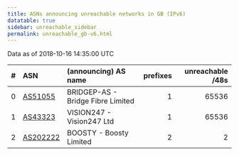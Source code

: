 ```yaml
---
title: ASNs announcing unreachable networks in GB (IPv6)
datatable: true
sidebar: unreachable_sidebar
permalink: unreachable_gb-v6.html
---
```


Data as of 2018-10-16 14:35:00 UTC


<div class="datatable-begin"></div>

|   # | ASN                                      | (announcing) AS name              |   prefixes |   unreachable /48s |
|----:|:-----------------------------------------|:----------------------------------|-----------:|-------------------:|
|   0 | [AS51055](unreachable_AS51055-v6.html)   | BRIDGEP-AS - Bridge Fibre Limited |          1 |              65536 |
|   1 | [AS43323](unreachable_AS43323-v6.html)   | VISION247 - Vision247 Ltd         |          1 |              65536 |
|   2 | [AS202222](unreachable_AS202222-v6.html) | BOOSTY - Boosty Limited           |          2 |                  2 |

<div class="datatable-end"></div>